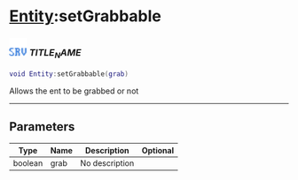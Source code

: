 # [Entity](../entity/README.md):setGrabbable

### <img src="../../.gitbook/assets/server.png" width="32" height="32" /> $TITLE_NAME$

```lua
void Entity:setGrabbable(grab)
```

Allows the ent to be grabbed or not<br>

-----------------
## Parameters

| Type   | Name | Description | Optional |
| ------ | ---- | ----------- | -------: |
| boolean | grab | No description |  |
